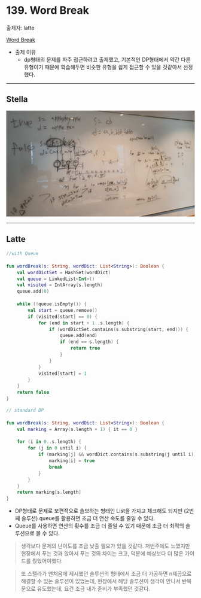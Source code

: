 # 139. Word Break

출제자: latte

[Word Break](https://leetcode.com/problems/word-break/)

- 출제 이유
  - dp형태의 문제를 자주 접근하려고 출제했고, 기본적인 DP형태에서 약간 다른 유형이기 때문에 학습해두면 비슷한 유형을 쉽게 접근할 수 있을 것같아서 선정했다.

---

## Stella
![](./images/20200209_139_stella.jpeg)

---

## Latte

```kotlin
//with Queue

fun wordBreak(s: String, wordDict: List<String>): Boolean {
    val wordDictSet = HashSet(wordDict)
    val queue = LinkedList<Int>()
    val visited = IntArray(s.length)
    queue.add(0)

    while (!queue.isEmpty()) {
        val start = queue.remove()
        if (visited[start] == 0) {
            for (end in start + 1..s.length) {
                if (wordDictSet.contains(s.substring(start, end))) {
                    queue.add(end)
                    if (end == s.length) {
                        return true
                    }
                }
            }
            visited[start] = 1
        }
    }
    return false
}
```

```kotlin
// standard DP

fun wordBreak(s: String, wordDict: List<String>): Boolean {
    val marking = Array(s.length + 1) { it == 0 }

    for (i in 0..s.length) {
        for (j in 0 until i) {
            if (marking[j] && wordDict.contains(s.substring(j until i))) {
                marking[i] = true
                break
            }
        }
    }
    return marking[s.length]
}


```

- DP형태로 문제로 보편적으로 솔브하는 형태인 List<Boolean>을 가지고 체크해도 되지만 (2번째 솔루션) queue를 활용하면 조금 더 연산 속도를 줄일 수 있다.
-  Queue를 사용하면 연산의 횟수를 조금 더 줄일 수 있기 때문에 조금 더 최적의 솔루션으로 볼 수 있다.

> 생각보다 문제의 난이도를 조금 낮출 필요가 있을 것같다. 저번주에도 느꼈지만 현장에서 푸는 것과 앉아서 푸는 것의 차이는 크고, 덕분에 예상보다 더 많은 가이드를 줬었어야했다.

> 또 스텔라가 맨처음에 제시했던 솔루션의 형태에서 조금 더 가공하면 n제곱으로 해결할 수 있는 솔루션이 있었는데, 현장에서 해당 솔루션이 생각이 안나서 반복문으로 유도했는데, 요건 조금 내가 준비가 부족했던 것같다.